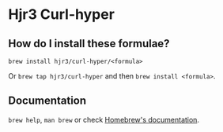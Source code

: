 # Hjr3 Curl-hyper

## How do I install these formulae?

`brew install hjr3/curl-hyper/<formula>`

Or `brew tap hjr3/curl-hyper` and then `brew install <formula>`.

## Documentation

`brew help`, `man brew` or check [Homebrew's documentation](https://docs.brew.sh).
